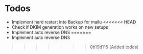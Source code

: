 # Todos
- Implement hard restart into Backup for mailu
<<<<<<< HEAD
- Check if DKIM generation works on new setups
- Implement auto reverse DNS
=======
- Implement auto reverse DNS
>>>>>>> 0b19d115 (Added todos)
